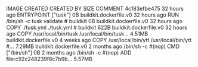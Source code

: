 IMAGE               CREATED             CREATED BY                                      SIZE                COMMENT
4c183efbe475        32 hours ago        ENTRYPOINT ["tusk"]                             0B                  buildkit.dockerfile.v0
<missing>           32 hours ago        RUN /bin/sh -c tusk validate # buildkit         0B                  buildkit.dockerfile.v0
<missing>           32 hours ago        COPY ./tusk.yml ./tusk.yml # buildkit           622B                buildkit.dockerfile.v0
<missing>           32 hours ago        COPY /usr/local/bin/tusk /usr/local/bin/tusk…   4.51MB              buildkit.dockerfile.v0
<missing>           4 weeks ago         COPY /usr/local/bin/ytt /usr/local/bin/ytt #…   7.29MB              buildkit.dockerfile.v0
<missing>           2 months ago        /bin/sh -c #(nop)  CMD ["/bin/sh"]              0B
<missing>           2 months ago        /bin/sh -c #(nop) ADD file:c92c248239f8c7b9b…   5.57MB
